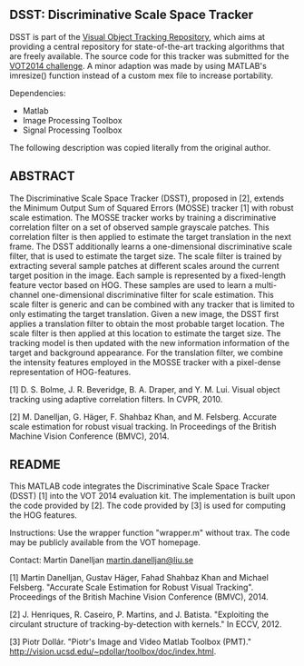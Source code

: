 DSST: Discriminative Scale Space Tracker
-------------------------------------------------------------------------------

DSST is part of the [Visual Object Tracking Repository](https://github.com/gnebehay/VOTR),
which aims at providing a central repository for state-of-the-art tracking algorithms that are freely available.
The source code for this tracker was submitted for the [VOT2014 challenge](https://www.votchallenge.net).
A minor adaption was made by using MATLAB's imresize() function
instead of a custom mex file to increase portability.

Dependencies:
* Matlab
* Image Processing Toolbox
* Signal Processing Toolbox

The following description was copied literally from the original author.

ABSTRACT
----------------------------------------------------------------------------

The Discriminative Scale Space Tracker (DSST), proposed in [2], extends the Minimum Output Sum of Squared
Errors (MOSSE) tracker [1] with robust scale estimation. The MOSSE tracker works by training a discriminative
correlation filter on a set of observed sample grayscale patches. This correlation filter is then applied to estimate the
target translation in the next frame. The DSST additionally learns a one-dimensional discriminative scale filter, that
is used to estimate the target size. The scale filter is trained by extracting several sample patches at different scales
around the current target position in the image. Each sample is represented by a fixed-length feature vector based on
HOG. These samples are used to learn a multi-channel one-dimensional discriminative filter for scale estimation. This
scale filter is generic and can be combined with any tracker that is limited to only estimating the target translation.
Given a new image, the DSST first applies a translation filter to obtain the most probable target location. The scale
filter is then applied at this location to estimate the target size. The tracking model is then updated with the new
information information of the target and background appearance. For the translation filter, we combine the intensity
features employed in the MOSSE tracker with a pixel-dense representation of HOG-features.

[1] D. S. Bolme, J. R. Beveridge, B. A. Draper, and Y. M. Lui. Visual object tracking using adaptive correlation filters. In CVPR,
2010.

[2] M. Danelljan, G. Häger, F. Shahbaz Khan, and M. Felsberg. Accurate scale estimation for robust visual tracking. In Proceedings
of the British Machine Vision Conference (BMVC), 2014.

README
----------------------------------------------------------------------------

This MATLAB code integrates the Discriminative Scale Space Tracker (DSST) [1] into the VOT 2014 evaluation kit. The implementation is built upon the code provided by [2]. The code provided by [3] is used for computing the HOG features.

Instructions:
Use the wrapper function "wrapper.m" without trax.
The code may be publicly available from the VOT homepage.

Contact:
Martin Danelljan
martin.danelljan@liu.se


[1] Martin Danelljan, Gustav Häger, Fahad Shahbaz Khan and Michael Felsberg.
    "Accurate Scale Estimation for Robust Visual Tracking".
    Proceedings of the British Machine Vision Conference (BMVC), 2014.

[2] J. Henriques, R. Caseiro, P. Martins, and J. Batista.
    "Exploiting the circulant structure of tracking-by-detection with kernels."
    In ECCV, 2012.

[3] Piotr Dollár.
    "Piotr's Image and Video Matlab Toolbox (PMT)."
    http://vision.ucsd.edu/~pdollar/toolbox/doc/index.html.
